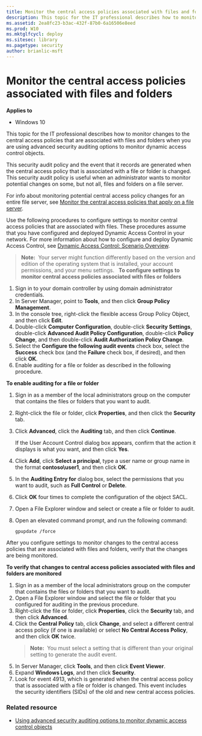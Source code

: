 ```yaml
---
title: Monitor the central access policies associated with files and folders (Windows 10)
description: This topic for the IT professional describes how to monitor changes to the central access policies that are associated with files and folders when you are using advanced security auditing options to monitor dynamic access control objects.
ms.assetid: 2ea8fc23-b3ac-432f-87b0-6a16506e8eed
ms.prod: W10
ms.mktglfcycl: deploy
ms.sitesec: library
ms.pagetype: security
author: brianlic-msft
---
```


# Monitor the central access policies associated with files and folders

**Applies to**
-   Windows 10

This topic for the IT professional describes how to monitor changes to the central access policies that are associated with files and folders when you are using advanced security auditing options to monitor dynamic access control objects.

This security audit policy and the event that it records are generated when the central access policy that is associated with a file or folder is changed. This security audit policy is useful when an administrator wants to monitor potential changes on some, but not all, files and folders on a file server.

For info about monitoring potential central access policy changes for an entire file server, see [Monitor the central access policies that apply on a file server](monitor-the-central-access-policies-that-apply-on-a-file-server.md).

Use the following procedures to configure settings to monitor central access policies that are associated with files. These procedures assume that you have configured and deployed Dynamic Access Control in your network. For more information about how to configure and deploy Dynamic Access Control, see [Dynamic Access Control: Scenario Overview](http://technet.microsoft.com/library/hh831717.aspx).

>**Note:**  Your server might function differently based on the version and edition of the operating system that is installed, your account permissions, and your menu settings.
 
**To configure settings to monitor central access policies associated with files or folders**

1.  Sign in to your domain controller by using domain administrator credentials.
2.  In Server Manager, point to **Tools**, and then click **Group Policy Management**.
3.  In the console tree, right-click the flexible access Group Policy Object, and then click **Edit**.
4.  Double-click **Computer Configuration**, double-click **Security Settings**, double-click **Advanced Audit Policy Configuration**, double-click **Policy Change**, and then double-click **Audit Authorization Policy Change**.
5.  Select the **Configure the following audit events** check box, select the **Success** check box (and the **Failure** check box, if desired), and then click **OK**.
6.  Enable auditing for a file or folder as described in the following procedure.

**To enable auditing for a file or folder**

1.  Sign in as a member of the local administrators group on the computer that contains the files or folders that you want to audit.
2.  Right-click the file or folder, click **Properties**, and then click the **Security** tab.
3.  Click **Advanced**, click the **Auditing** tab, and then click **Continue**.

    If the User Account Control dialog box appears, confirm that the action it displays is what you want, and then click **Yes**.

4.  Click **Add**, click **Select a principal**, type a user name or group name in the format **contoso\\user1**, and then click **OK**.
5.  In the **Auditing Entry for** dialog box, select the permissions that you want to audit, such as **Full Control** or **Delete**.
6.  Click **OK** four times to complete the configuration of the object SACL.
7.  Open a File Explorer window and select or create a file or folder to audit.
8.  Open an elevated command prompt, and run the following command:

    `gpupdate /force`

After you configure settings to monitor changes to the central access policies that are associated with files and folders, verify that the changes are being monitored.

**To verify that changes to central access policies associated with files and folders are monitored**

1.  Sign in as a member of the local administrators group on the computer that contains the files or folders that you want to audit.
2.  Open a File Explorer window and select the file or folder that you configured for auditing in the previous procedure.
3.  Right-click the file or folder, click **Properties**, click the **Security** tab, and then click **Advanced**.
4.  Click the **Central Policy** tab, click **Change**, and select a different central access policy (if one is available) or select **No Central Access Policy**, and then click **OK** twice.
    >**Note:**  You must select a setting that is different than your original setting to generate the audit event.
     
5.  In Server Manager, click **Tools**, and then click **Event Viewer**.
6.  Expand **Windows Logs**, and then click **Security**.
7.  Look for event 4913, which is generated when the central access policy that is associated with a file or folder is changed. This event includes the security identifiers (SIDs) of the old and new central access policies.

### Related resource

- [Using advanced security auditing options to monitor dynamic access control objects](using-advanced-security-auditing-options-to-monitor-dynamic-access-control-objects.md)
